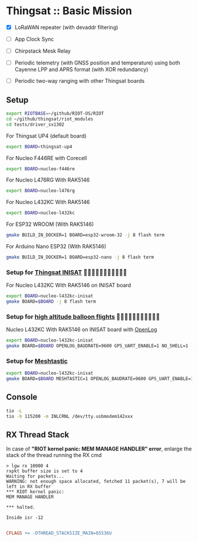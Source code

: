 # Thingsat :: Basic Mission

* [x] LoRaWAN repeater (with devaddr filtering)
* [ ] App Clock Sync
* [ ] Chirpstack Mesk Relay
* [ ] Periodic telemetry (with GNSS position and temperature) using both Cayenne LPP and APRS format (with XOR redundancy)
* [ ] Periodic two-way ranging with other Thingsat boards


## Setup


```bash
export RIOTBASE=~/github/RIOT-OS/RIOT
cd ~/github/thingsat/riot_modules
cd tests/driver_sx1302
```

For Thingsat UP4 (default board)
```bash
export BOARD=thingsat-up4
```

For Nucleo F446RE with Corecell
```bash
export BOARD=nucleo-f446re
```

For Nucleo L476RG With RAK5146
```bash
export BOARD=nucleo-l476rg
```

For Nucleo L432KC With RAK5146
```bash
export BOARD=nucleo-l432kc
```

For ESP32 WROOM (With RAK5146)
```bash
gmake BUILD_IN_DOCKER=1 BOARD=esp32-wroom-32 -j 8 flash term
```

For  Arduino Nano ESP32 (With RAK5146)
```bash
gmake BUILD_IN_DOCKER=1 BOARD=esp32-nano -j 8 flash term
```

### Setup for [Thingsat INISAT](https://github.com/csu-grenoble/flatsat/tree/main/Hardware/Thingsat_INISAT#carte-thingsat--inisat----obc--communication-avec-nucleo-l432kc--gateway-rak5146) 📡📡📡📡📡🎈🎈🎈🎈🎈🎈

For Nucleo L432KC With RAK5146 on INISAT board
```bash
export BOARD=nucleo-l432kc-inisat
gmake BOARD=$BOARD -j 8 flash term
```

### Setup for [high altitude balloon flights](https://gricad-gitlab.univ-grenoble-alpes.fr/thingsat/public/-/blob/master/balloons/README.md) 📡📡📡📡📡🎈🎈🎈🎈🎈🎈

Nucleo L432KC With RAK5146 on INISAT board with [OpenLog](https://github.com/CampusIoT/tutorial/tree/master/openlogger)

```bash
export BOARD=nucleo-l432kc-inisat
gmake BOARD=$BOARD OPENLOG_BAUDRATE=9600 GPS_UART_ENABLE=1 NO_SHELL=1 -j 8 flash term
```

### Setup for [Meshtastic](https://meshtastic.org)

```bash
export BOARD=nucleo-l432kc-inisat
gmake BOARD=$BOARD MESHTASTIC=1 OPENLOG_BAUDRATE=9600 GPS_UART_ENABLE=1 NO_SHELL=1 -j 8 flash term
```

## Console
```bash
tio -L
tio -b 115200 -m INLCRNL /dev/tty.usbmodem142xxx
```

## RX Thread Stack

In case of **"RIOT kernel panic: MEM MANAGE HANDLER" error**, enlarge the stack of the thread running the RX cmd 


```
> lgw rx 10000 4
rxpkt buffer size is set to 4
Waiting for packets...
WARNING: not enough space allocated, fetched 11 packet(s), 7 will be left in RX buffer
*** RIOT kernel panic:
MEM MANAGE HANDLER

*** halted.

Inside isr -12
```

```makefile

CFLAGS += -DTHREAD_STACKSIZE_MAIN=65536U

```


